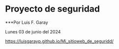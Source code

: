# Proyecto de seguridad

***Por Luis F. Garay

Lunes 03 de junio del 2024

https://luisgarayp.github.io/Mi_sitioweb_de_seguridd/

